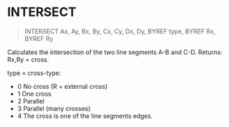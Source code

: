 # INTERSECT

> INTERSECT Ax, Ay, Bx, By, Cx, Cy, Dx, Dy, BYREF type, BYREF Rx, BYREF Ry

Calculates the intersection of the two line segments A-B and C-D. Returns: Rx,Ry = cross.

type = cross-type:

- 0 No cross (R = external cross)
- 1 One cross
- 2 Parallel
- 3 Parallel (many crosses)
- 4 The cross is one of the line segments edges.


